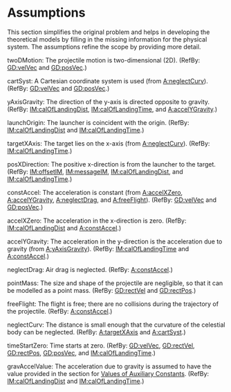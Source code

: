# Assumptions

This section simplifies the original problem and helps in developing the theoretical models by filling in the missing information for the physical system. The assumptions refine the scope by providing more detail.


<div id="twoDMotion">

twoDMotion: The projectile motion is two-dimensional (2D). (RefBy: [GD:velVec](./general-definitions.md#GD:velVec) and [GD:posVec](./general-definitions.md#GD:posVec).)

</div>

<div id="cartSyst">

cartSyst: A Cartesian coordinate system is used (from [A:neglectCurv](./assumptions.md#neglectCurv)). (RefBy: [GD:velVec](./general-definitions.md#GD:velVec) and [GD:posVec](./general-definitions.md#GD:posVec).)

</div>

<div id="yAxisGravity">

yAxisGravity: The direction of the y-axis is directed opposite to gravity. (RefBy: [IM:calOfLandingDist](./instance-models.md#IM:calOfLandingDist), [IM:calOfLandingTime](./instance-models.md#IM:calOfLandingTime), and [A:accelYGravity](./assumptions.md#accelYGravity).)

</div>

<div id="launchOrigin">

launchOrigin: The launcher is coincident with the origin. (RefBy: [IM:calOfLandingDist](./instance-models.md#IM:calOfLandingDist) and [IM:calOfLandingTime](./instance-models.md#IM:calOfLandingTime).)

</div>

<div id="targetXAxis">

targetXAxis: The target lies on the x-axis (from [A:neglectCurv](./assumptions.md#neglectCurv)). (RefBy: [IM:calOfLandingTime](./instance-models.md#IM:calOfLandingTime).)

</div>

<div id="posXDirection">

posXDirection: The positive x-direction is from the launcher to the target. (RefBy: [IM:offsetIM](./instance-models.md#IM:offsetIM), [IM:messageIM](./instance-models.md#IM:messageIM), [IM:calOfLandingDist](./instance-models.md#IM:calOfLandingDist), and [IM:calOfLandingTime](./instance-models.md#IM:calOfLandingTime).)

</div>

<div id="constAccel">

constAccel: The acceleration is constant (from [A:accelXZero](./assumptions.md#accelXZero), [A:accelYGravity](./assumptions.md#accelYGravity), [A:neglectDrag](./assumptions.md#neglectDrag), and [A:freeFlight](./assumptions.md#freeFlight)). (RefBy: [GD:velVec](./general-definitions.md#GD:velVec) and [GD:posVec](./general-definitions.md#GD:posVec).)

</div>

<div id="accelXZero">

accelXZero: The acceleration in the x-direction is zero. (RefBy: [IM:calOfLandingDist](./instance-models.md#IM:calOfLandingDist) and [A:constAccel](./assumptions.md#constAccel).)

</div>

<div id="accelYGravity">

accelYGravity: The acceleration in the y-direction is the acceleration due to gravity (from [A:yAxisGravity](./assumptions.md#yAxisGravity)). (RefBy: [IM:calOfLandingTime](./instance-models.md#IM:calOfLandingTime) and [A:constAccel](./assumptions.md#constAccel).)

</div>

<div id="neglectDrag">

neglectDrag: Air drag is neglected. (RefBy: [A:constAccel](./assumptions.md#constAccel).)

</div>

<div id="pointMass">

pointMass: The size and shape of the projectile are negligible, so that it can be modelled as a point mass. (RefBy: [GD:rectVel](./general-definitions.md#GD:rectVel) and [GD:rectPos](./general-definitions.md#GD:rectPos).)

</div>

<div id="freeFlight">

freeFlight: The flight is free; there are no collisions during the trajectory of the projectile. (RefBy: [A:constAccel](./assumptions.md#freeFlight).)

</div>

<div id="neglectCurv">

neglectCurv: The distance is small enough that the curvature of the celestial body can be neglected. (RefBy: [A:targetXAxis](./assumptions.md#targetXAxis) and [A:cartSyst](./assumptions.md#cartSyst).)

</div>

<div id="timeStartZero">

timeStartZero: Time starts at zero. (RefBy: [GD:velVec](./general-definitions.md#GD:velVec), [GD:rectVel](./general-definitions.md#GD:rectVel), [GD:rectPos](./general-definitions.md#GD:rectPos), [GD:posVec](./general-definitions.md#GD:posVec), and [IM:calOfLandingTime](./instance-models.md#IM:calOfLandingTime).)

</div>

<div id="gravAccelValue">

gravAccelValue: The acceleration due to gravity is assumed to have the value provided in the section for [Values of Auxiliary Constants](./auxiliary-constants.md). (RefBy: [IM:calOfLandingDist](./instance-models.md#IM:calOfLandingDist) and [IM:calOfLandingTime](./instance-models.md#IM:calOfLandingTime).)

</div>
